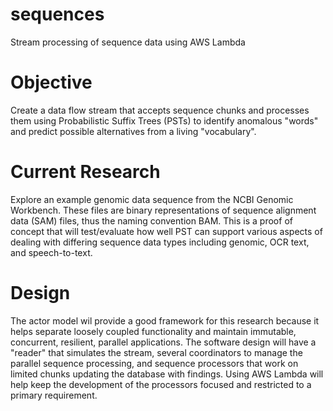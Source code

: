 # sequences
Stream processing of sequence data using AWS Lambda

# Objective
Create a data flow stream that accepts sequence chunks and processes them using
Probabilistic Suffix Trees (PSTs) to identify anomalous "words" and predict possible
alternatives from a living "vocabulary".

# Current Research
Explore an example genomic data sequence from the NCBI Genomic Workbench. These files are
binary representations of sequence alignment data (SAM) files, thus the naming convention
BAM. This is a proof of concept that will test/evaluate how well PST can support various
aspects of dealing with differing sequence data types including genomic, OCR text,
and speech-to-text.

# Design
The actor model wil provide a good framework for this research because it helps separate
loosely coupled functionality and maintain immutable, concurrent, resilient, parallel applications.
The software design will have a "reader" that simulates the stream, several coordinators to
manage the parallel sequence processing, and sequence processors that work on limited chunks
updating the database with findings. Using AWS Lambda will help keep the development of
the processors focused and restricted to a primary requirement.
